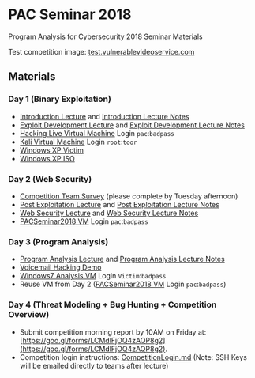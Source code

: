 # PAC Seminar 2018
Program Analysis for Cybersecurity 2018 Seminar Materials

Test competition image: [test.vulnerablevideoservice.com](http://test.vulnerablevideoservice.com/)

## Materials
### Day 1 (Binary Exploitation)
- [Introduction Lecture](slides/Introduction.pdf) and [Introduction Lecture Notes](slides/IntroductionNotes.pdf)
- [Exploit Development Lecture](slides/ExploitDevelopment.pdf) and [Exploit Development Lecture Notes](slides/ExploitDevelopmentNotes.pdf)
- [Hacking Live Virtual Machine](http://www.benjaminsbox.com/pac/HackingLive.ova) Login `pac`:`badpass`
- [Kali Virtual Machine](https://images.offensive-security.com/virtual-images/kali-linux-2018.2-vbox-i386.ova) Login `root`:`toor`
- [Windows XP Victim](http://www.benjaminsbox.com/pac/WinXPSP3x86Victim_VirtualBox.ova)
- [Windows XP ISO](http://www.benjaminsbox.com/pac/en_windows_xp_professional_with_service_pack_3_x86.iso)

### Day 2 (Web Security)
- [Competition Team Survey](https://goo.gl/forms/NL4hZfwRtlYPGYVB3) (please complete by Tuesday afternoon)
- [Post Exploitation Lecture](slides/PostExploitation.pdf) and [Post Exploitation Lecture Notes](slides/PostExploitationNotes.pdf)
- [Web Security Lecture](slides/WebSecurity.pdf) and [Web Security Lecture Notes](slides/WebSecurityNotes.pdf)
- [PACSeminar2018 VM](http://www.benjaminsbox.com/pac/PACSeminar2018_1.0.ova) Login `pac`:`badpass`

### Day 3 (Program Analysis)
- [Program Analysis Lecture](slides/ProgramAnalysis.pdf) and [Program Analysis Lecture Notes](slides/ProgramAnalysisNotes.pdf)
- [Voicemail Hacking Demo](https://youtu.be/7TVPsbk7ciM)
- [Windows7 Analysis VM](http://www.benjaminsbox.com/pac/Windows7Analysis.ova) Login `Victim`:`badpass`
- Reuse VM from Day 2 ([PACSeminar2018 VM](http://www.benjaminsbox.com/pac/PACSeminar2018_1.0.ova) Login `pac`:`badpass`)

### Day 4 (Threat Modeling + Bug Hunting + Competition Overview)
- Submit competition morning report by 10AM on Friday at: [https://goo.gl/forms/LCMdlFjOQ4zAQP8g2](https://goo.gl/forms/LCMdlFjOQ4zAQP8g2).
- Competition login instructions: [CompetitionLogin.md](CompetitionLogin.md) (Note: SSH Keys will be emailed directly to teams after lecture)
